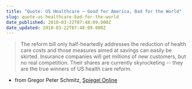 ```yaml
---
title: "Quote: US Healthcare – Good for America, Bad for the World"
slug: quote-us-healthcare-bad-for-the-world
date_published: 2010-03-22T07:48:09.000Z
date_updated: 2010-03-22T07:48:09.000Z
---
```


> The reform bill only half-heartedly addresses the reduction of health care costs and those measures aimed at savings can easily be skirted. Insurance companies will get millions of new customers, but no real competition. Their shares are currently skyrocketing -- they are the true winners of US health care reform.

- from Gregor Peter Schmitz, [Spiegel Online](http://www.spiegel.de/international/world/0,1518,684952,00.html)
